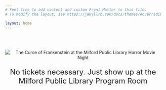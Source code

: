 ```yaml
---
# Feel free to add content and custom Front Matter to this file.
# To modify the layout, see https://jekyllrb.com/docs/themes/#overriding-theme-defaults

layout: home
---
```



<center>
<p style="margin-top:4rem;">
<img alt="The Curse of Frankenstein at the Milford Public Library Horror Movie Night" src="/assets/CurseOfFrankenstein.png">
<p style="font-size: 1.5rem;">No tickets necessary. Just show up at the Milford Public Library Program Room</p>



